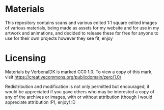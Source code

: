 # Materials
This repository contains scans and various edited 1:1 square edited images of various materials, being made as assets for my website and  for use in my artwork and animations, and decided to release these for free for anyone to use for their own projects however they see fit, enjoy
# Licensing
Materials by VerbenaIDK is marked CC0 1.0. To view a copy of this mark, visit https://creativecommons.org/publicdomain/zero/1.0/

Redistribution and modification is not only permitted but encouraged, it would be appreciated if you gave others who may be interested a copy of any of the archives or images, with or without attribution (though I would appreciate attribution :P), enjoy! :D
